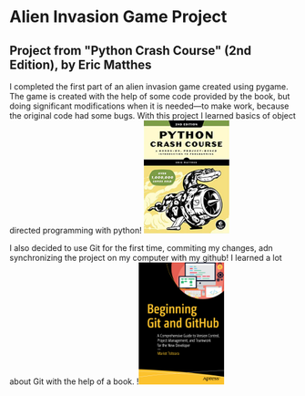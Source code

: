 # Alien Invasion Game Project
## Project from "Python Crash Course" (2nd Edition), by Eric Matthes

I completed the first part of an alien invasion game created using pygame. The game is created with the help of
some code provided by the book, but doing significant modifications when it is needed—to make work, because
the original code had some bugs. With this project I learned basics of object directed programming with python!
<img src="readme_images/p_crashcourse.png" width="150px"/>

I also decided to use Git for the first time, commiting my changes, adn synchronizing the project on my computer
with my github! I learned a lot about Git with the help of a book.
!<img src="readme_images/beggining_git.png" width="150px">
